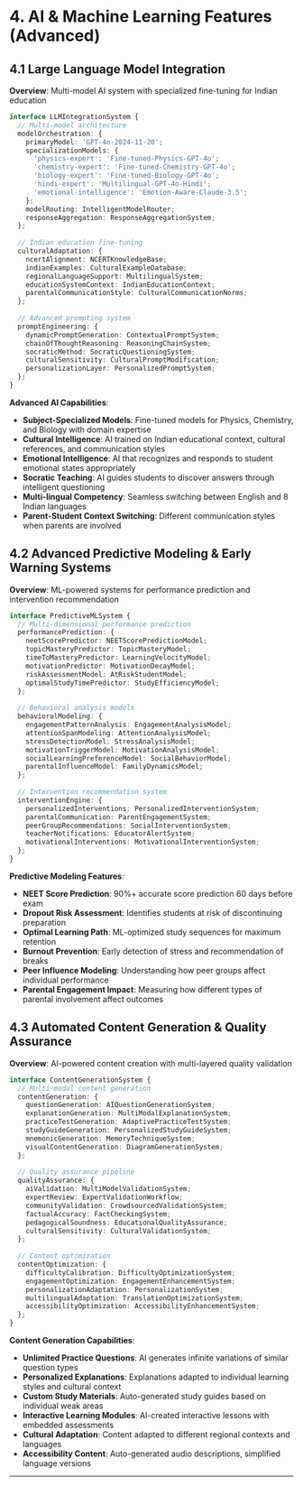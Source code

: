# 4. AI & Machine Learning Features (Advanced)

## 4.1 Large Language Model Integration

**Overview**: Multi-model AI system with specialized fine-tuning for Indian education

```typescript
interface LLMIntegrationSystem {
  // Multi-model architecture
  modelOrchestration: {
    primaryModel: 'GPT-4o-2024-11-20';
    specializationModels: {
      'physics-expert': 'Fine-tuned-Physics-GPT-4o';
      'chemistry-expert': 'Fine-tuned-Chemistry-GPT-4o';
      'biology-expert': 'Fine-tuned-Biology-GPT-4o';
      'hindi-expert': 'Multilingual-GPT-4o-Hindi';
      'emotional-intelligence': 'Emotion-Aware-Claude-3.5';
    };
    modelRouting: IntelligentModelRouter;
    responseAggregation: ResponseAggregationSystem;
  };
  
  // Indian education fine-tuning
  culturalAdaptation: {
    ncertAlignment: NCERTKnowledgeBase;
    indianExamples: CulturalExampleDatabase;
    regionalLanguageSupport: MultilingualSystem;
    educationSystemContext: IndianEducationContext;
    parentalCommunicationStyle: CulturalCommunicationNorms;
  };
  
  // Advanced prompting system
  promptEngineering: {
    dynamicPromptGeneration: ContextualPromptSystem;
    chainOfThoughtReasoning: ReasoningChainSystem;
    socraticMethod: SocraticQuestioningSystem;
    culturalSensitivity: CulturalPromptModification;
    personalizationLayer: PersonalizedPromptSystem;
  };
}
```

**Advanced AI Capabilities**:
- **Subject-Specialized Models**: Fine-tuned models for Physics, Chemistry, and Biology with domain expertise
- **Cultural Intelligence**: AI trained on Indian educational context, cultural references, and communication styles
- **Emotional Intelligence**: AI that recognizes and responds to student emotional states appropriately
- **Socratic Teaching**: AI guides students to discover answers through intelligent questioning
- **Multi-lingual Competency**: Seamless switching between English and 8 Indian languages
- **Parent-Student Context Switching**: Different communication styles when parents are involved

## 4.2 Advanced Predictive Modeling & Early Warning Systems

**Overview**: ML-powered systems for performance prediction and intervention recommendation

```typescript
interface PredictiveMLSystem {
  // Multi-dimensional performance prediction
  performancePrediction: {
    neetScorePredictor: NEETScorePredictionModel;
    topicMasteryPredictor: TopicMasteryModel;
    timeToMasteryPredictor: LearningVelocityModel;
    motivationPredictor: MotivationDecayModel;
    riskAssessmentModel: AtRiskStudentModel;
    optimalStudyTimePredictor: StudyEfficiencyModel;
  };
  
  // Behavioral analysis models
  behavioralModeling: {
    engagementPatternAnalysis: EngagementAnalysisModel;
    attentionSpanModeling: AttentionAnalysisModel;
    stressDetectionModel: StressAnalysisModel;
    motivationTriggerModel: MotivationAnalysisModel;
    socialLearningPreferenceModel: SocialBehaviorModel;
    parentalInfluenceModel: FamilyDynamicsModel;
  };
  
  // Intervention recommendation system
  interventionEngine: {
    personalizedInterventions: PersonalizedInterventionSystem;
    parentalCommunication: ParentEngagementSystem;
    peerGroupRecommendations: SocialInterventionSystem;
    teacherNotifications: EducatorAlertSystem;
    motivationalInterventions: MotivationalInterventionSystem;
  };
}
```

**Predictive Modeling Features**:
- **NEET Score Prediction**: 90%+ accurate score prediction 60 days before exam
- **Dropout Risk Assessment**: Identifies students at risk of discontinuing preparation
- **Optimal Learning Path**: ML-optimized study sequences for maximum retention
- **Burnout Prevention**: Early detection of stress and recommendation of breaks
- **Peer Influence Modeling**: Understanding how peer groups affect individual performance
- **Parental Engagement Impact**: Measuring how different types of parental involvement affect outcomes

## 4.3 Automated Content Generation & Quality Assurance

**Overview**: AI-powered content creation with multi-layered quality validation

```typescript
interface ContentGenerationSystem {
  // Multi-modal content generation
  contentGeneration: {
    questionGeneration: AIQuestionGenerationSystem;
    explanationGeneration: MultiModalExplanationSystem;
    practiceTestGeneration: AdaptivePracticeTestSystem;
    studyGuideGeneration: PersonalizedStudyGuideSystem;
    mnemonicGeneration: MemoryTechniqueSystem;
    visualContentGeneration: DiagramGenerationSystem;
  };
  
  // Quality assurance pipeline
  qualityAssurance: {
    aiValidation: MultiModelValidationSystem;
    expertReview: ExpertValidationWorkflow;
    communityValidation: CrowdsourcedValidationSystem;
    factualAccuracy: FactCheckingSystem;
    pedagogicalSoundness: EducationalQualityAssurance;
    culturalSensitivity: CulturalValidationSystem;
  };
  
  // Content optimization
  contentOptimization: {
    difficultyCalibration: DifficultyOptimizationSystem;
    engagementOptimization: EngagementEnhancementSystem;
    personalizationAdaptation: PersonalizationSystem;
    multilingualAdaptation: TranslationOptimizationSystem;
    accessibilityOptimization: AccessibilityEnhancementSystem;
  };
}
```

**Content Generation Capabilities**:
- **Unlimited Practice Questions**: AI generates infinite variations of similar question types
- **Personalized Explanations**: Explanations adapted to individual learning styles and cultural context
- **Custom Study Materials**: Auto-generated study guides based on individual weak areas
- **Interactive Learning Modules**: AI-created interactive lessons with embedded assessments
- **Cultural Adaptation**: Content adapted to different regional contexts and languages
- **Accessibility Content**: Auto-generated audio descriptions, simplified language versions

***
